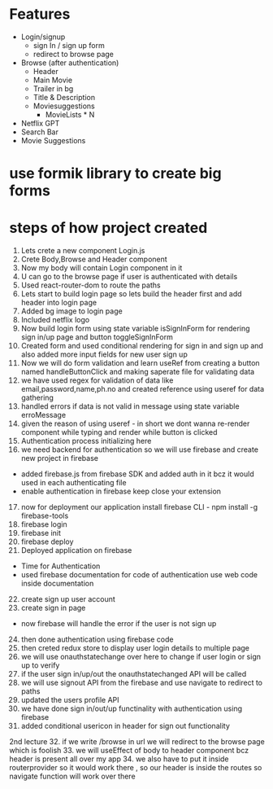 # Features
- Login/signup 
  - sign In / sign up form
  - redirect to browse page 
- Browse (after authentication)
  - Header 
  - Main Movie
   - Trailer in bg
   - Title & Description
   - Moviesuggestions
     - MovieLists * N
 - Netflix GPT
  - Search Bar
  - Movie Suggestions

# use formik library to create big forms 

# steps of how project created 
1.  Lets crete a new component Login.js
2.  Crete Body,Browse and Header component   
3.  Now my body will contain Login component in it
4.  U can go to the browse page if user is authenticated with details 
5.  Used react-router-dom to route the paths 
6.  Lets start to build login page so lets build the header first and add header into login page 
7.  Added bg image to login page
8.  Included netflix logo
9.  Now build login form using state variable isSignInForm for rendering sign in/up page and button toggleSignInForm
10. Created form and used conditional rendering for sign in and sign up and also added more input fields for new user sign up
11. Now we will do form validation and learn useRef from creating a button named handleButtonClick and making saperate file for validating data 
12. we have used regex for validation of data like email,password,name,ph.no and created reference using useref for data gathering
13. handled errors if data is not valid in message using state variable erroMessage 
14. given the reason of using useref - in short we dont wanna re-render component while typing and render while button is clicked 
15. Authentication process initializing here
16. we need backend for authentication so we will use firebase and create new project in firebase 
- added firebase.js from firebase SDK and added auth in it bcz it would used in each authenticating file
- enable authentication in firebase keep close your extension
17. now for deployment our application install firebase CLI - npm install -g firebase-tools
18. firebase login
19. firebase init
20. firebase deploy 
21. Deployed application on firebase
- Time for Authentication
- used firebase documentation for code of authentication use web code inside documentation
22. create sign up user account
23. create sign in page
- now firebase will handle the error if the user is not sign up
24. then done authentication using firebase code 
25. then creted redux store to display user login details to multiple page 
26. we will use onauthstatechange over here to change if user login or sign up to verify
27. if the user sign in/up/out the onauthstatechanged API will be called
28. we will use signout API from the firebase and use navigate to redirect to paths 
29. updated the users profile API
30. we have done sign in/out/up functinality with authentication using firebase 
31. added conditional usericon in header for sign out functionality

2nd lecture
32. if we write /browse in url we will redirect to the browse page which is foolish 
33. we will useEffect of body to header component bcz header is present all over my app
34. we also have to put it inside routerprovider so it would work there , so our header is inside the routes so navigate function will work over there 